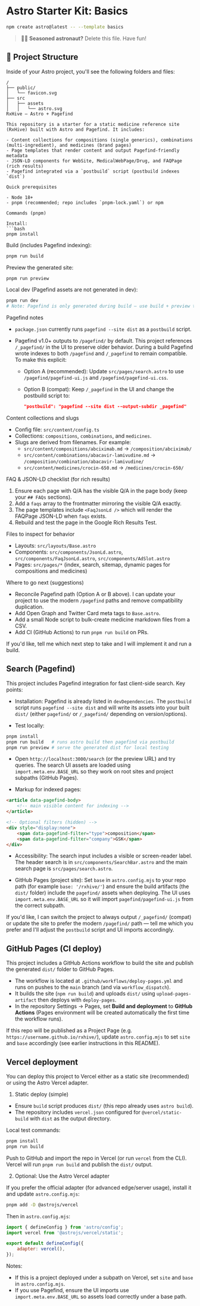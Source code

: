 # Astro Starter Kit: Basics

```sh
npm create astro@latest -- --template basics
```

> 🧑‍🚀 **Seasoned astronaut?** Delete this file. Have fun!

## 🚀 Project Structure

Inside of your Astro project, you'll see the following folders and files:

```text
/
├── public/
│   └── favicon.svg
├── src
│   ├── assets
│   │   └── astro.svg
RxHive — Astro + Pagefind

This repository is a starter for a static medicine reference site (RxHive) built with Astro and Pagefind. It includes:

- Content collections for compositions (single generics), combinations (multi-ingredient), and medicines (brand pages)
- Page templates that render content and output Pagefind-friendly metadata
- JSON-LD components for WebSite, MedicalWebPage/Drug, and FAQPage (rich results)
- Pagefind integrated via a `postbuild` script (postbuild indexes `dist`)

Quick prerequisites

- Node 18+
- pnpm (recommended; repo includes `pnpm-lock.yaml`) or npm

Commands (pnpm)

Install:
```bash
pnpm install
```

Build (includes Pagefind indexing):
```bash
pnpm run build
```

Preview the generated site:
```bash
pnpm run preview
```

Local dev (Pagefind assets are not generated in dev):
```bash
pnpm run dev
# Note: Pagefind is only generated during build — use build + preview to test /search
```

Pagefind notes

- `package.json` currently runs `pagefind --site dist` as a `postbuild` script.
- Pagefind v1.0+ outputs to `/pagefind/` by default. This project references `/_pagefind/` in the UI to preserve older behavior. During a build Pagefind wrote indexes to both `/pagefind` and `/_pagefind` to remain compatible. To make this explicit:

	- Option A (recommended): Update `src/pages/search.astro` to use `/pagefind/pagefind-ui.js` and `/pagefind/pagefind-ui.css`.

	- Option B (compat): Keep `/_pagefind` in the UI and change the postbuild script to:
		```json
		"postbuild": "pagefind --site dist --output-subdir _pagefind"
		```

Content collections and slugs

- Config file: `src/content/config.ts`
- Collections: `compositions`, `combinations`, and `medicines`.
- Slugs are derived from filenames. For example:
	- `src/content/compositions/abciximab.md` → `/composition/abciximab/`
	- `src/content/combinations/abacavir-lamivudine.md` → `/composition/combination/abacavir-lamivudine/`
	- `src/content/medicines/crocin-650.md` → `/medicines/crocin-650/`

FAQ & JSON-LD checklist (for rich results)

1. Ensure each page with Q/A has the visible Q/A in the page body (keep your `## FAQs` sections).
2. Add a `faqs` array to the frontmatter mirroring the visible Q/A exactly.
3. The page templates include `<FaqJsonLd />` which will render the FAQPage JSON-LD when `faqs` exists.
4. Rebuild and test the page in the Google Rich Results Test.

Files to inspect for behavior

- Layouts: `src/layouts/Base.astro`
- Components: `src/components/JsonLd.astro`, `src/components/FaqJsonLd.astro`, `src/components/AdSlot.astro`
- Pages: `src/pages/*` (index, search, sitemap, dynamic pages for compositions and medicines)

Where to go next (suggestions)

- Reconcile Pagefind path (Option A or B above). I can update your project to use the modern `/pagefind` paths and remove compatibility duplication.
- Add Open Graph and Twitter Card meta tags to `Base.astro`.
- Add a small Node script to bulk-create medicine markdown files from a CSV.
- Add CI (GitHub Actions) to run `pnpm run build` on PRs.

If you'd like, tell me which next step to take and I will implement it and run a build.

## Search (Pagefind)

This project includes Pagefind integration for fast client-side search. Key points:

- Installation: Pagefind is already listed in `devDependencies`. The `postbuild` script runs `pagefind --site dist` and will write its assets into your built `dist/` (either `pagefind/` or `/_pagefind/` depending on version/options).

- Test locally:

```bash
pnpm install
pnpm run build   # runs astro build then pagefind via postbuild
pnpm run preview # serve the generated dist for local testing
```

- Open `http://localhost:3000/search` (or the preview URL) and try queries. The search UI assets are loaded using `import.meta.env.BASE_URL` so they work on root sites and project subpaths (GitHub Pages).

- Markup for indexed pages:

```html
<article data-pagefind-body>
	<!-- main visible content for indexing -->
</article>

<!-- Optional filters (hidden) -->
<div style="display:none">
	<span data-pagefind-filter="type">composition</span>
	<span data-pagefind-filter="company">GSK</span>
</div>
```

- Accessibility: The search input includes a visible or screen-reader label. The header search is in `src/components/SearchBar.astro` and the main search page is `src/pages/search.astro`.

- GitHub Pages (project site): Set `base` in `astro.config.mjs` to your repo path (for example `base: '/rxhive/'`) and ensure the build artifacts (the `dist/` folder) include the `pagefind/` assets when deploying. The UI uses `import.meta.env.BASE_URL` so it will import `pagefind/pagefind-ui.js` from the correct subpath.

If you'd like, I can switch the project to always output `/_pagefind/` (compat) or update the site to prefer the modern `/pagefind/` path — tell me which you prefer and I'll adjust the `postbuild` script and UI imports accordingly.

## GitHub Pages (CI deploy)

This project includes a GitHub Actions workflow to build the site and publish the generated `dist/` folder to GitHub Pages.

- The workflow is located at `.github/workflows/deploy-pages.yml` and runs on pushes to the `main` branch (and via `workflow_dispatch`).
- It builds the site (`npm run build`) and uploads `dist/` using `upload-pages-artifact` then deploys with `deploy-pages`.
- In the repository Settings → Pages, set **Build and deployment** to **GitHub Actions** (Pages environment will be created automatically the first time the workflow runs).

If this repo will be published as a Project Page (e.g. `https://username.github.io/rxhive/`), update `astro.config.mjs` to set `site` and `base` accordingly (see earlier instructions in this README).

## Vercel deployment

You can deploy this project to Vercel either as a static site (recommended) or using the Astro Vercel adapter.

1) Static deploy (simple)

 - Ensure `build` script produces `dist/` (this repo already uses `astro build`).
 - The repository includes `vercel.json` configured for `@vercel/static-build` with `dist` as the output directory.

Local test commands:
```bash
pnpm install
pnpm run build
```

Push to GitHub and import the repo in Vercel (or run `vercel` from the CLI). Vercel will run `pnpm run build` and publish the `dist/` output.

2) Optional: Use the Astro Vercel adapter

If you prefer the official adapter (for advanced edge/server usage), install it and update `astro.config.mjs`:

```bash
pnpm add -D @astrojs/vercel
```

Then in `astro.config.mjs`:

```js
import { defineConfig } from 'astro/config';
import vercel from '@astrojs/vercel/static';

export default defineConfig({
	adapter: vercel(),
});
```

Notes:
- If this is a project deployed under a subpath on Vercel, set `site` and `base` in `astro.config.mjs`.
- If you use Pagefind, ensure the UI imports use `import.meta.env.BASE_URL` so assets load correctly under a base path.

